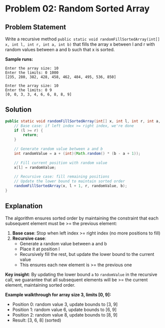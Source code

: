 # Problem 02: Random Sorted Array

## Problem Statement

Write a recursive method `public static void randomFillSortedArray(int[] x, int l, int r, int a, int b)` that fills the array x between l and r with random values between a and b such that x is sorted.

**Sample runs:**
```
Enter the array size: 10
Enter the limits: 0 1000
[235, 280, 382, 428, 458, 462, 484, 495, 536, 850]

Enter the array size: 10
Enter the limits: 0 9
[0, 0, 3, 3, 4, 6, 6, 8, 8, 9]
```

## Solution

```java
public static void randomFillSortedArray(int[] x, int l, int r, int a, int b) {
    // Base case: if left index >= right index, we're done
    if (l >= r) {
        return;
    }
    
    // Generate random value between a and b
    int randomValue = a + (int)(Math.random() * (b - a + 1));
    
    // Fill current position with random value
    x[l] = randomValue;
    
    // Recursive case: fill remaining positions
    // Update the lower bound to maintain sorted order
    randomFillSortedArray(x, l + 1, r, randomValue, b);
}
```

## Explanation

The algorithm ensures sorted order by maintaining the constraint that each subsequent element must be >= the previous element:

1. **Base case**: Stop when left index >= right index (no more positions to fill)
2. **Recursive case**:
   - Generate a random value between a and b
   - Place it at position l
   - Recursively fill the rest, but update the lower bound to the current value
   - This ensures each new element is >= the previous one

**Key insight**: By updating the lower bound `a` to `randomValue` in the recursive call, we guarantee that all subsequent elements will be >= the current element, maintaining sorted order.

**Example walkthrough for array size 3, limits [0, 9]:**
- Position 0: random value 3, update bounds to [3, 9]
- Position 1: random value 6, update bounds to [6, 9]  
- Position 2: random value 8, update bounds to [8, 9]
- Result: [3, 6, 8] (sorted)
